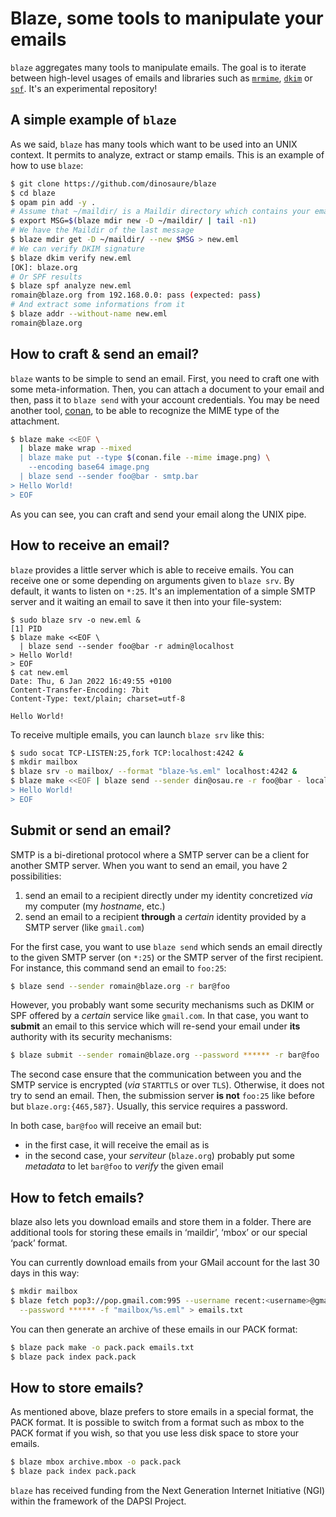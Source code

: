 # Blaze, some tools to manipulate your emails

`blaze` aggregates many tools to manipulate emails. The goal is to iterate
between high-level usages of emails and libraries such as [`mrmime`][mrmime],
[`dkim`][dkim] or [`spf`][spf]. It's an experimental repository!

## A simple example of `blaze`

As we said, `blaze` has many tools which want to be used into an UNIX context.
It permits to analyze, extract or stamp emails. This is an example of how to
use `blaze`:
```sh
$ git clone https://github.com/dinosaure/blaze
$ cd blaze
$ opam pin add -y .
# Assume that ~/maildir/ is a Maildir directory which contains your emails
$ export MSG=$(blaze mdir new -D ~/maildir/ | tail -n1)
# We have the Maildir of the last message
$ blaze mdir get -D ~/maildir/ --new $MSG > new.eml
# We can verify DKIM signature
$ blaze dkim verify new.eml
[OK]: blaze.org
# Or SPF results
$ blaze spf analyze new.eml
romain@blaze.org from 192.168.0.0: pass (expected: pass)
# And extract some informations from it
$ blaze addr --without-name new.eml
romain@blaze.org
```

## How to craft & send an email?

`blaze` wants to be simple to send an email. First, you need to craft
one with some meta-information. Then, you can attach a document to your
email and then, pass it to `blaze send` with your account credentials. You
may be need another tool, [conan][conan], to be able to recognize the MIME
type of the attachment.
```sh
$ blaze make <<EOF \
  | blaze make wrap --mixed
  | blaze make put --type $(conan.file --mime image.png) \
    --encoding base64 image.png
  | blaze send --sender foo@bar - smtp.bar
> Hello World!
> EOF
```

As you can see, you can craft and send your email along the UNIX pipe.

## How to receive an email?

`blaze` provides a little server which is able to receive emails. You can
receive one or some depending on arguments given to `blaze srv`. By default, it
wants to listen on `*:25`. It's an implementation of a simple SMTP server and
it waiting an email to save it then into your file-system:
```
$ sudo blaze srv -o new.eml &
[1] PID
$ blaze make <<EOF \
  | blaze send --sender foo@bar -r admin@localhost
> Hello World!
> EOF
$ cat new.eml
Date: Thu, 6 Jan 2022 16:49:55 +0100
Content-Transfer-Encoding: 7bit
Content-Type: text/plain; charset=utf-8

Hello World!
```

To receive multiple emails, you can launch `blaze srv` like this:
```sh
$ sudo socat TCP-LISTEN:25,fork TCP:localhost:4242 &
$ mkdir mailbox
$ blaze srv -o mailbox/ --format "blaze-%s.eml" localhost:4242 &
$ blaze make <<EOF | blaze send --sender din@osau.re -r foo@bar - localhost:25
> Hello World!
> EOF
```

## Submit or send an email?

SMTP is a bi-diretional protocol where a SMTP server can be a client for
another SMTP server. When you want to send an email, you have 2 possibilities:
1) send an email to a recipient directly under my identity concretized _via_
   my computer (my _hostname_, etc.)
2) send an email to a recipient **through** a _certain_ identity provided by
   a SMTP server (like `gmail.com`)

For the first case, you want to use `blaze send` which sends an email directly
to the given SMTP server (on `*:25`) or the SMTP server of the first recipient.
For instance, this command send an email to `foo:25`:
```sh
$ blaze send --sender romain@blaze.org -r bar@foo
```

However, you probably want some security mechanisms such as DKIM or SPF offered
by a _certain_ service like `gmail.com`. In that case, you want to **submit**
an email to this service which will re-send your email under **its**
authority with its security mechanisms:
```sh
$ blaze submit --sender romain@blaze.org --password ****** -r bar@foo
```

The second case ensure that the communication between you and the SMTP service
is encrypted (_via_ `STARTTLS` or over `TLS`). Otherwise, it does not try to
send an email. Then, the submission server **is not** `foo:25` like before but
`blaze.org:{465,587}`. Usually, this service requires a password.

In both case, `bar@foo` will receive an email but:
- in the first case, it will receive the email as is
- in the second case, your _serviteur_ (`blaze.org`) probably put some
  _metadata_ to let `bar@foo` to _verify_ the given email

## How to fetch emails?

blaze also lets you download emails and store them in a folder. There are
additional tools for storing these emails in ‘maildir’, ‘mbox’ or our special
‘pack’ format.

You can currently download emails from your GMail account for the last 30 days
in this way:
```sh
$ mkdir mailbox
$ blaze fetch pop3://pop.gmail.com:995 --username recent:<username>@gmail.com \
  --password ****** -f "mailbox/%s.eml" > emails.txt
```

You can then generate an archive of these emails in our PACK format:
```sh
$ blaze pack make -o pack.pack emails.txt
$ blaze pack index pack.pack
```

## How to store emails?

As mentioned above, blaze prefers to store emails in a special format, the PACK
format. It is possible to switch from a format such as mbox to the PACK format
if you wish, so that you use less disk space to store your emails.
```sh
$ blaze mbox archive.mbox -o pack.pack
$ blaze pack index pack.pack
```

`blaze` has received funding from the Next Generation Internet Initiative
(NGI) within the framework of the DAPSI Project.

[mrmime]: https://github.com/mirage/mrmime
[dkim]: https://github.com/dinosaure/ocaml-dkim
[spf]: https://github.com/dinosaure/uspf
[conan]: https://github.com/mirage/conan
